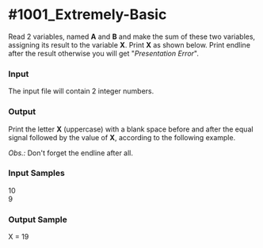 # #1001_Extremely-Basic

Read 2 variables, named **A** and **B** and make the sum of these two variables, assigning its result to the variable **X**. Print **X** as shown below. Print endline after the result otherwise you will get "_Presentation Error_".

### Input

The input file will contain 2 integer numbers.

### Output

Print the letter **X** (uppercase) with a blank space before and after the equal signal followed by the value of **X**, according to the following example.

_Obs.:_ Don't forget the endline after all.

### Input Samples

10  
9

### Output Sample

X = 19
